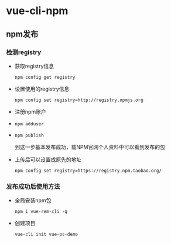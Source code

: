 # vue-cli-npm

## npm发布

### 检测registry

+ 获取registry信息

  ```
  npm config get registry
  ```

+ 设置使用的registry信息

  ```
  npm config set registry=http://registry.npmjs.org
  ```

+ 注册npm账户

+ `npm adduser`

+ `npm publish`

  到这一步基本发布成功，载NPM官网个人资料中可以看到发布的包

+ 上传后可以设置成原先的地址

  ```
  npm config set registry=https://registry.npm.taobao.org/
  ```

  



### 发布成功后使用方法

+ 全局安装npm包

  ```
  npm i vue-rem-cli -g
  ```

+ 创建项目

  ```
  vue-cli init vue-pc-demo
  ```

  





